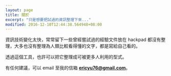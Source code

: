 ```yaml
---
layout: page
title: 關於
excerpt: "只是想要把試過的資訊整理下來..."
modified: 2016-12-10T12:44:38.564948+08:00
---
```


資訊技術變化太快，常常留下一些曾經嘗試過的經驗文件放在 hackpad 都沒有整理，大多也沒有整理為人類比較看得懂的文字，都是寫給自己看的。

透過這個工具，也許可以把它整理成可被更多人利用的型式。

有任何建議，可以 email 至我的信箱 **ericyu76@gmail.com**。